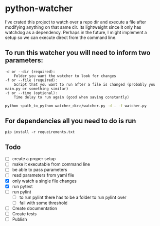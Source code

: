 # python-watcher
I've crated this project to watch over a repo dir and execute a file after modifying anything on that same dir. 
Its lightweight since it only has watchdog as a dependency. 
Perhaps in the future, I might implement a setup so we can execute direct from the command line.

## To run this watcher you will need to inform two parameters:
```
-d or --dir (required): 
    Folder you want the watcher to look for changes
-f or --file (required): 
    Script that you want to run after a file is changed (probably you main.py or something similar)
-t or --time (optional):
    Time delay to run again (good when saving constantly)
```

```bash
python <path_to_python-watcher_dir>/watcher.py -d . -f watcher.py  
```

## For dependencies all you need to do is run
```
pip install -r requeirements.txt
```

## Todo
- [ ] create a proper setup
- [ ] make it executable from command line
- [ ] be able to pass parameters
- [ ] read parameters from yaml file
- [x] only watch a single file changes
- [x] run pytest
- [ ] run pylint
    - [ ] to run pylint there has to be a folder to run pylint over
    - [ ] fail with some threshold
- [ ] Create documentation
- [ ] Create tests
- [ ] Publish
